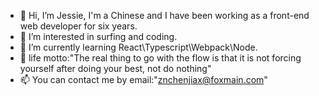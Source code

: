 - 👋 Hi, I’m Jessie, I'm a Chinese and I have been working as a front-end web developer for six years.
- 👀 I’m interested in surfing and coding.
- 🌱 I’m currently learning React\Typescript\Webpack\Node.
- 💞️ life motto:"The real thing to go with the flow is that it is not forcing yourself after doing your best, not do nothing"
- 📫 You can contact me by email:"znchenjiax@foxmain.com"

<!---
Jessie-jzn/Jessie-jzn is a ✨ special ✨ repository because its `README.md` (this file) appears on your GitHub profile.
You can click the Preview link to take a look at your changes.
--->
